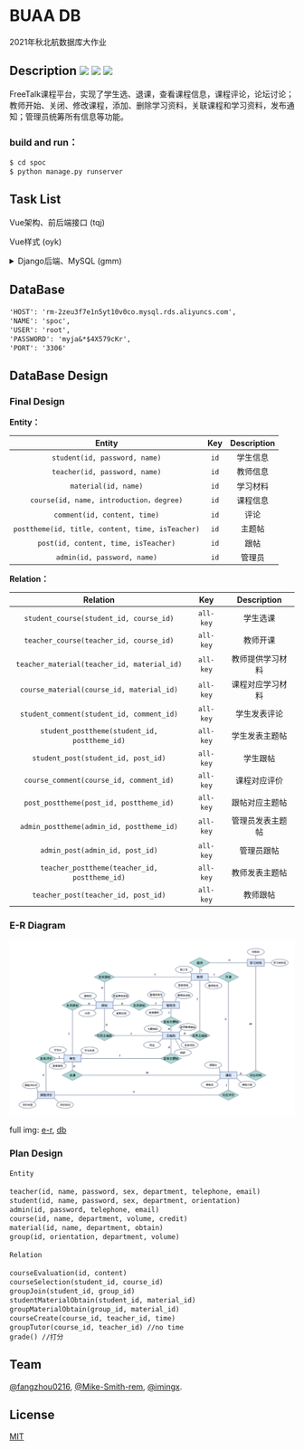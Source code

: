 #  BUAA DB

2021年秋北航数据库大作业


## Description [![](https://img.shields.io/badge/frontend-Vue.js-9cf)](https://vuejs.org/)   [![](https://img.shields.io/badge/backend-Django-96d6d1)](https://www.djangoproject.com/)  [![](https://img.shields.io/badge/UI%20Toolkit-Element-3F93B3)](https://element.eleme.io/)

FreeTalk课程平台，实现了学生选、退课，查看课程信息，课程评论，论坛讨论；教师开始、关闭、修改课程，添加、删除学习资料，关联课程和学习资料，发布通知；管理员统筹所有信息等功能。

### build and run：

```shell
$ cd spoc
$ python manage.py runserver
```

## Task List

Vue架构、前后端接口 (tqj)

Vue样式 (oyk)

<details>
<summary>Django后端、MySQL (gmm)</summary>

<br/>

- [x]  公用数据库
- [x]  转移models至pymysql

</br>
</details>

## DataBase

```
'HOST': 'rm-2zeu3f7e1n5yt10v0co.mysql.rds.aliyuncs.com',
'NAME': 'spoc',
'USER': 'root',
'PASSWORD': 'myja&*$4X579cKr',
'PORT': '3306'
```

## DataBase Design

### Final Design

**Entity：**

|                      Entity                      | Key  | Description |
| :----------------------------------------------: | :--: | :---------: |
|          `student(id, password, name)`           | `id` |  学生信息   |
|          `teacher(id, password, name)`           | `id` |  教师信息   |
|               `material(id, name)`               | `id` |  学习材料   |
|     `course(id, name, introduction，degree)`     | `id` |  课程信息   |
|           `comment(id, content, time)`           | `id` |    评论     |
| `posttheme(id, title, content, time, isTeacher)` | `id` |   主题帖    |
|       `post(id, content, time, isTeacher)`       | `id` |    跟帖     |
|           `admin(id, password, name)`            | `id` |   管理员    |

**Relation：**

|                   Relation                    |    Key    |   Description    |
| :-------------------------------------------: | :-------: | :--------------: |
|    `student_course(student_id, course_id)`    | `all-key` |     学生选课     |
|    `teacher_course(teacher_id, course_id)`    | `all-key` |     教师开课     |
|  `teacher_material(teacher_id, material_id)`  | `all-key` |   教师提供学习材料   |
|   `course_material(course_id, material_id)`   | `all-key` |   课程对应学习材料   |
|   `student_comment(student_id, comment_id)`   | `all-key` |   学生发表评论   |
| `student_posttheme(student_id, posttheme_id)` | `all-key` |  学生发表主题帖  |
|      `student_post(student_id, post_id)`      | `all-key` |     学生跟帖     |
|    `course_comment(course_id, comment_id)`    | `all-key` |   课程对应评价   |
|    `post_posttheme(post_id, posttheme_id)`    | `all-key` |  跟帖对应主题帖  |
|   `admin_posttheme(admin_id, posttheme_id)`   | `all-key` | 管理员发表主题帖 |
|        `admin_post(admin_id, post_id)`        | `all-key` |    管理员跟帖    |
| `teacher_posttheme(teacher_id, posttheme_id)` | `all-key` |  教师发表主题帖  |
|      `teacher_post(teacher_id, post_id)`      | `all-key` |     教师跟帖     |

### E-R Diagram

![2](./img/1211_er.png)


full img: [e-r](./img/1211_er_full.svg), [db](./img/1211_db.svg)

### Plan Design

```
Entity

teacher(id, name, password, sex, department, telephone, email)
student(id, name, password, sex, department, orientation)
admin(id, password, telephone, email)
course(id, name, department, volume, credit)
material(id, name, department, obtain)
group(id, orientation, department, volume)

Relation 

courseEvaluation(id, content)
courseSelection(student_id, course_id)
groupJoin(student_id, group_id)
studentMaterialObtain(student_id, material_id)
groupMaterialObtain(group_id, material_id)
courseCreate(course_id, teacher_id, time)
groupTutor(course_id, teacher_id) //no time
grade() //打分
```

## Team

[@fangzhou0216][tqj], [@Mike-Smith-rem][oyk], [@imingx][gmm].

## License

[MIT](./LICENSE)


[tqj]: https://github.com/fangzhou0216
[oyk]: https://github.com/Mike-Smith-rem
[gmm]: https://github.com/imingx
